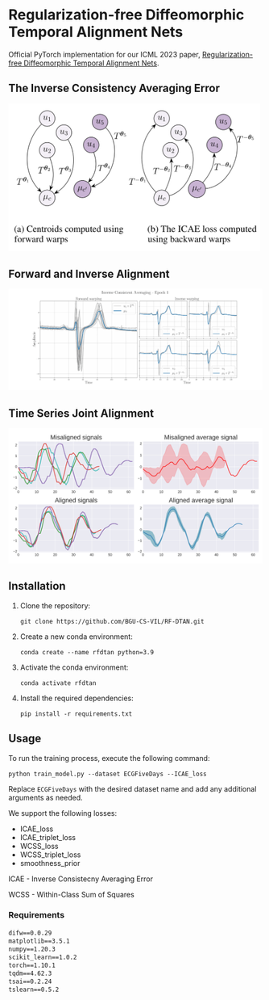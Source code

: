 # Regularization-free Diffeomorphic Temporal Alignment Nets
Official PyTorch implementation for our ICML 2023 paper, [Regularization-free Diffeomorphic Temporal Alignment Nets](https://openreview.net/pdf?id=7IbLWa0anE).

## The Inverse Consistency Averaging Error
<img src="images/ICAE.png" alt="ICAE loss illustration" width="500">

## Forward and Inverse Alignment
<img src="images/ECG_0_compressed.gif" alt="ICAE loss gif" width="800">

## Time Series Joint Alignment 
<img src="images/alignment_results.png" alt="Variable length time series joint alignment results" width="600">


## Installation

1. Clone the repository:

   ```shell
   git clone https://github.com/BGU-CS-VIL/RF-DTAN.git
   ```

2. Create a new conda environment:

   ```shell
   conda create --name rfdtan python=3.9
   ```

3. Activate the conda environment:

   ```shell
   conda activate rfdtan
   ```

4. Install the required dependencies:

   ```shell
   pip install -r requirements.txt
   ```

## Usage

To run the training process, execute the following command:

```shell
python train_model.py --dataset ECGFiveDays --ICAE_loss
```

Replace `ECGFiveDays` with the desired dataset name and add any additional arguments as needed.

We support the following losses: 
- ICAE_loss
- ICAE_triplet_loss
- WCSS_loss
- WCSS_triplet_loss
- smoothness_prior

ICAE - Inverse Consistecny Averaging Error 

WCSS - Within-Class Sum of Squares

### Requirements
```shell
difw==0.0.29
matplotlib==3.5.1
numpy==1.20.3
scikit_learn==1.0.2
torch==1.10.1
tqdm==4.62.3
tsai==0.2.24
tslearn==0.5.2
```


